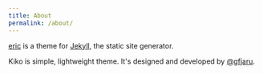 ```yaml
---
title: About
permalink: /about/
---
```


<p class="lead">
<a href="http://github.com/gfjaru/Kiko">eric</a> is a theme for <a href="http://jekyllrb.com">Jekyll</a>, the static site generator.</p>

Kiko is simple, lightweight theme. It's designed and developed by [@gfjaru](https://twitter.com/gfjaru).
